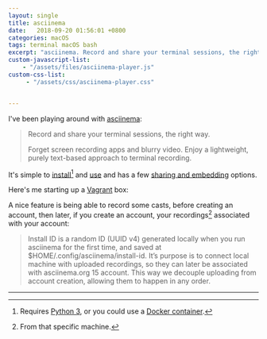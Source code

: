 ```yaml
---
layout: single
title: asciinema
date:   2018-09-20 01:56:01 +0800
categories: macOS
tags: terminal macOS bash
excerpt: "asciinema. Record and share your terminal sessions, the right way."
custom-javascript-list:
    - "/assets/files/asciinema-player.js"
custom-css-list:
     - "/assets/css/asciinema-player.css"


---
```


I've been playing around with [asciinema](https://asciinema.org/):

>Record and share your terminal sessions, the right way.
>
>Forget screen recording apps and blurry video. Enjoy a lightweight, purely text-based approach to terminal recording.

It's simple to [install](https://asciinema.org/docs/installation)[^fn-req] and [use](https://asciinema.org/docs/usage) and has a few [sharing and embedding](https://asciinema.org/docs/embedding) options.

Here's me starting up a [Vagrant](https://www.vagrantup.com/) box:

<script src="https://asciinema.org/a/MEjWz4OBlLHalz4xuyTHkCaSH.js" id="asciicast-MEjWz4OBlLHalz4xuyTHkCaSH" async data-preload="false" ></script>

A nice feature is being able to record some casts, before creating an account, then later, if you create an account, your recordings[^fn-id] associated with your account:

>Install ID is a random ID (UUID v4) generated locally when you run asciinema for the first time, and saved at $HOME/.config/asciinema/install-id. It’s purpose is to connect local machine with uploaded recordings, so they can later be associated with asciinema.org 15 account. This way we decouple uploading from account creation, allowing them to happen in any order.

<asciinema-player src="{% asset_path 202045.cast %}" cols="116" rows="28"></asciinema-player>

[^fn-req]: Requires [Python 3](https://www.python.org/), or you could use a [Docker container](https://asciinema.org/docs/installation#running-in-docker-container).
[^fn-id]: From that specific machine.

***